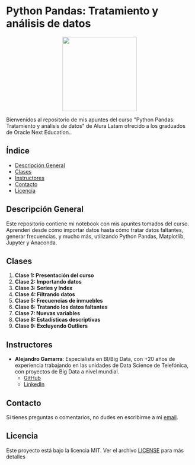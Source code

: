 # Python Pandas: Tratamiento y análisis de datos

<p align="center">
  <img src="https://www.aluracursos.com/assets/img/imersoes/alura-latam-logo.1686744883.png" width="200">
</p>

Bienvenidos al repositorio de mis apuntes del curso "Python Pandas: Tratamiento y análisis de datos" de Alura Latam ofrecido a los graduados de Oracle Next Education..

## Índice

- [Descripción General](#descripción-general)
- [Clases](#clases)
- [Instructores](#instructores)
- [Contacto](#contacto)
- [Licencia](#licencia)

## Descripción General

Este repositorio contiene mi notebook con mis apuntes tomados del curso. Aprenderí desde cómo importar datos hasta cómo tratar datos faltantes, generar frecuencias, y mucho más, utilizando Python Pandas, Matplotlib, Jupyter y Anaconda.

## Clases

1. **Clase 1: Presentación del curso**
2. **Clase 2: Importando datos**
3. **Clase 3: Series y Index**
4. **Clase 4: Filtrando datos**
5. **Clase 5: Frecuencias de inmuebles**
6. **Clase 6: Tratando los datos faltantes**
7. **Clase 7: Nuevas variables**
8. **Clase 8: Estadísticas descriptivas**
9. **Clase 9: Excluyendo Outliers**

## Instructores

- **Alejandro Gamarra**: Especialista en BI/Big Data, con +20 años de experiencia trabajando en las unidades de Data Science de Telefónica, con proyectos de Big Data a nivel mundial.
    - [GitHub](https://github.com/ElProfeAlejo)
    - [LinkedIn](https://www.linkedin.com/in/ElProfeAlejo/)

## Contacto

Si tienes preguntas o comentarios, no dudes en escribirme a mi [email](mailto:contact@thayrov.com).

## Licencia

Este proyecto está bajo la licencia MIT. Ver el archivo [LICENSE](LICENSE) para más detalles
